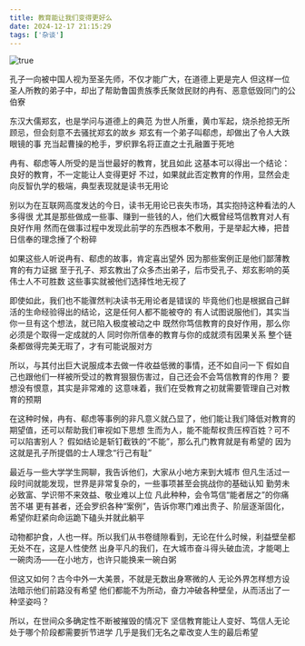 ```yaml
---
title: 教育能让我们变得更好么
date: 2024-12-17 21:15:29
tags: ['杂谈']
---
```


![true](https://s2.loli.net/2024/12/17/yIqZQGpKjn5b7Mr.webp)

孔子一向被中国人视为至圣先师，不仅才能广大，在道德上更是完人
但这样一位圣人所教的弟子中，却出了帮助鲁国贵族季氏聚敛民财的冉有、恶意低毁同门的公伯寮

东汉大儒郑玄，也是学问与道德上的典范
为世人所重，黄巾军起，烧杀抢掠无所顾忌，但会刻意不去骚扰郑玄的故乡
郑玄有一个弟子叫郗虑，却做出了令人大跌眼镜的事
充当起曹操的枪手，罗织罪名将正直之士孔融置于死地

冉有、郗虑等人所受的是当世最好的教育，犹且如此
这基本可以得出一个结论：良好的教育，不一定能让人变得更好
不过，如果就此否定教育的作用，显然会走向反智仇学的极端，典型表现就是读书无用论

别以为在互联网高度发达的今日，读书无用论已丧失市场，其实抱持这种看法的人多得很
尤其是那些做成一些事、赚到一些钱的人，他们大概曾经笃信教育对人有良好作用
然而在做事过程中发现此前学的东西根本不敷用，于是举起大棒，把昔日信奉的理念捶了个粉碎

如果这些人听说冉有、郗虑的故事，肯定喜出望外
因为那些案例正是他们鄙薄教育的有力证据
至于孔子、郑玄教出了众多杰出弟子，后市受孔子、郑玄影响的英伟士人不可胜数
这些事实就被他们选择性地无视了

即使如此，我们也不能骤然判决读书无用论者是错误的
毕竟他们也是根据自己鲜活的生命经验得出的结论，这是任何人都不能被夺的
有人试图说服他们，其实当你一旦有这个想法，就已陷入极度被动之中
既然你笃信教育的良好作用，那么你必须是个取得一定成就的人
同时你所信奉的教育与你的成就须有因果关系
整个链条都做得完美无瑕了，才有可能说服对方

所以，与其付出巨大说服成本去做一件收益低微的事情，还不如自问一下
假如自己也跟他们一样被所受过的教育狠狠伤害过，自己还会不会笃信教育的作用？
要想没有恨意，其实是非常难的
这意味着，我们在受教育之初就需要管理自己对教育的预期

在这种时候，冉有、郗虑等事例的非凡意义就凸显了，他们能让我们降低对教育的期望值，还可以帮助我们审视如下思想
生而为人，能不能帮权贵压榨百姓？可不可以陷害别人？
假如结论是斩钉截铁的“不能”，那么孔门教育就是有希望的
因为这就是孔子所提倡的士人理念“行己有耻”

最近与一些大学学生网聊，我告诉他们，大家从小地方来到大城市
但凡生活过一段时间就能发现，世界是非常复杂的，一些事项甚至会挑战你的基础认知
勤劳未必致富、学识带不来效益、敬业难以上位
凡此种种，会令笃信“能者居之”的你痛苦不堪
更有甚者，还会罗织各种“案例”，告诉你寒门难出贵子、阶层逐渐固化，希望你赶紧向命运跪下磕头并就此躺平

动物都护食，人也一样。所以我们从书卷缝隙看到，无论在什么时候，利益壁垒都无处不在，这是人性使然
出身平凡的我们，在大城市奋斗得头破血流，才能喝上一碗肉汤——在小地方，也许只能换来一碗白粥

但这又如何？古今中外一大美景，不就是无数出身寒微的人
无论外界怎样想方设法暗示他们前路没有希望
他们都能不为所动，奋力冲破各种壁垒，从而活出了一种坚姿吗？

所以，在世间众多确定性不断被摧毁的情况下
坚信教育能让人变好、笃信人无论处于哪个阶段都需要折节进学
几乎是我们无名之辈改变人生的最后希望
